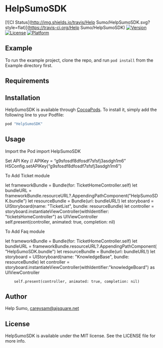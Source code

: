 # HelpSumoSDK

[![CI Status](http://img.shields.io/travis/Help Sumo/HelpSumoSDK.svg?style=flat)](https://travis-ci.org/Help Sumo/HelpSumoSDK)
[![Version](https://img.shields.io/cocoapods/v/HelpSumoSDK.svg?style=flat)](http://cocoapods.org/pods/HelpSumoSDK)
[![License](https://img.shields.io/cocoapods/l/HelpSumoSDK.svg?style=flat)](http://cocoapods.org/pods/HelpSumoSDK)
[![Platform](https://img.shields.io/cocoapods/p/HelpSumoSDK.svg?style=flat)](http://cocoapods.org/pods/HelpSumoSDK)

## Example

To run the example project, clone the repo, and run `pod install` from the Example directory first.

## Requirements

## Installation

HelpSumoSDK is available through [CocoaPods](http://cocoapods.org). To install
it, simply add the following line to your Podfile:

```ruby
pod "HelpSumoSDK"
```
## Usage

Import the Pod
    import HelpSumoSDK

Set API Key 
    // APIKey = “g9sfosdf8dfosdf7sfsfj3asdgh1m6” 
		HSConfig.setAPIKey(“g9sfosdf8dfosdf7sfsfj3asdgh1m6”)

To Add Ticket module

  let frameworkBundle = Bundle(for:  TicketHomeController.self)
	let bundleURL = frameworkBundle.resourceURL?.AppendingPathComponent("HelpSumoSDK.bundle")
	let resourceBundle = Bundle(url: bundleURL!)
	let storyboard = UIStoryboard(name: "TicketList", bundle: resourceBundle)
	let controller = storyboard.instantiateViewController(withIdentifier: "ticketsHomeController") as UIViewController       
 	self.present(controller, animated: true, completion: nil)

To Add Faq module

  let frameworkBundle = Bundle(for:  TicketHomeController.self)
	let bundleURL = frameworkBundle.resourceURL?.AppendingPathComponent( "HelpSumoSDK.bundle")
	let resourceBundle = Bundle(url: bundleURL!)
	let storyboard = UIStoryboard(name: "KnowledgeBase", bundle: resourceBundle)
	let controller = storyboard.instantiateViewController(withIdentifier:"knowledgeBoard") as UIViewController       
            
 	    self.present(controller, animated: true, completion: nil)


## Author

Help Sumo, careysam@ajsquare.net

## License

HelpSumoSDK is available under the MIT license. See the LICENSE file for more info.
